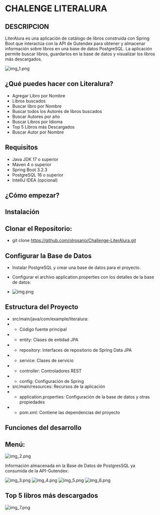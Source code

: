# CHALENGE LITERALURA

## DESCRIPCION 
LiterAlura es una aplicación de catálogo de libros construida con Spring Boot que interactúa con la API de Gutendex para obtener y almacenar información sobre libros en una base de datos PostgreSQL. La aplicación permite buscar libros, guardarlos en la base de datos y visualizar los libros más descargados.

![img_1.png](../../../Imagenes/img_1.png)

## ¿Qué puedes hacer con Literalura?

- Agregar Libro por Nombre
- Libros buscados
- Buscar libro por Nombre
- Buscar todos los Autores de libros buscados
- Buscar Autores por año
- Buscar Libros por Idioma
- Top 5 Libros más Descargados
- Buscar Autor por Nombre
 
## Requisitos
- Java JDK 17 o superior
- Maven 4 o superior
- Spring Boot 3.2.3
- PostgreSQL 16 o superior
- IntelliJ IDEA (opcional)

## ¿Cómo empezar?
## Instalación
## Clonar el Repositorio:
- git clone https://github.com/olrosario/Challenge-LiterAlura.git

## Configurar la Base de Datos
- Instalar PostgreSQL y crear una base de datos para el proyecto.
- Configurar el archivo application.properties con los detalles de la base de datos:

- ![img.png](../../../Imagenes/img.png)

## Estructura del Proyecto
- src/main/java/com/example/literalura:
- - Código fuente principal
- - entity: Clases de entidad JPA
- - repository: Interfaces de repositorio de Spring Data JPA
- - service: Clases de servicio
- - controller: Controladores REST
- - config: Configuración de Spring
- src/main/resources: Recursos de la aplicación
- - application.properties: Configuración de la base de datos y otras propiedades
- - pom.xml: Contiene las dependencias del proyecto

## Funciones del desarrollo

## Menú:

![img_2.png](../../../Imagenes/img_2.png)

Información almacenada en la Base de Datos de PostgresSQL ya consumida de la API-Gutendex:

![img_3.png](../../../target/img_3.png)
![img_4.png](../../../target/img_4.png)
![img_5.png](../../../target/img_5.png)
![img_6.png](../../../target/img_6.png)

## Top 5 libros más descargados 
![img_7.png](../../../target/img_7.png)



